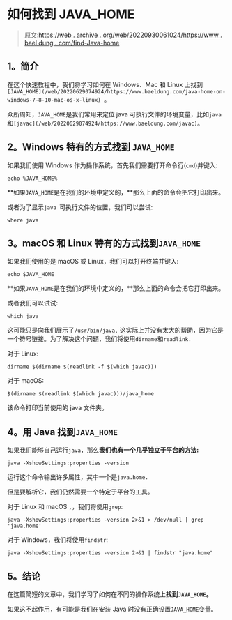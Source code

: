 # 如何找到 JAVA_HOME

> 原文:[https://web . archive . org/web/20220930061024/https://www . bael dung . com/find-Java-home](https://web.archive.org/web/20220930061024/https://www.baeldung.com/find-java-home)

## **1。简介**

在这个快速教程中，我们将学习如何在 Windows、Mac 和 Linux 上找到`[JAVA_HOME](/web/20220629074924/https://www.baeldung.com/java-home-on-windows-7-8-10-mac-os-x-linux) `。

众所周知，`JAVA_HOME`是我们常用来定位 java 可执行文件的环境变量，比如`java` 和`[javac](/web/20220629074924/https://www.baeldung.com/javac)`。

## **2。Windows 特有的方式找到** **`JAVA_HOME`**

如果我们使用 Windows 作为操作系统，首先我们需要打开命令行(`cmd`)并键入:

```
echo %JAVA_HOME%
```

**如果`JAVA_HOME`是在我们的环境中定义的，**那么上面的命令会把它打印出来。

或者为了显示`java `可执行文件的位置，我们可以尝试:

```
where java
```

## **3。macOS 和 Linux 特有的方式找到`JAVA_HOME`**

如果我们使用的是 macOS 或 Linux，我们可以打开终端并键入:

```
echo $JAVA_HOME
```

**如果`JAVA_HOME`是在我们的环境中定义的，**那么上面的命令会把它打印出来。

或者我们可以试试:

```
which java
```

这可能只是向我们展示了`/usr/bin/java,` 这实际上并没有太大的帮助，因为它是一个符号链接。为了解决这个问题，我们将使用`dirname`和`readlink.`

对于 Linux:

```
dirname $(dirname $(readlink -f $(which javac)))
```

对于 macOS:

```
$(dirname $(readlink $(which javac)))/java_home
```

该命令打印当前使用的 java 文件夹。

## **4。用 Java 找到`JAVA_HOME`**

如果我们能够自己运行`java`，那么**我们也有一个几乎独立于平台的方法:**

```
java -XshowSettings:properties -version
```

运行这个命令输出许多属性，其中一个是`java.home.`

但是要解析它，我们仍然需要一个特定于平台的工具。

对于 Linux 和 macOS `,`，我们将使用`grep`:

```
java -XshowSettings:properties -version 2>&1 > /dev/null | grep 'java.home' 
```

对于 Windows，我们将使用`findstr`:

```
java -XshowSettings:properties -version 2>&1 | findstr "java.home"
```

## **5。结论**

在这篇简短的文章中，我们学习了如何在不同的操作系统上**找到`JAVA_HOME`。**

如果这不起作用，有可能是我们在安装 Java 时没有正确设置`JAVA_HOME`变量。